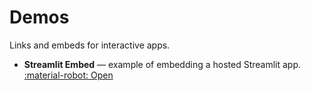 # Demos

Links and embeds for interactive apps.

- **Streamlit Embed** — example of embedding a hosted Streamlit app.  
  [:material-robot: Open](streamlit-embed.md)